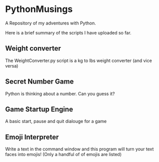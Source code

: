 # PythonMusings
A Repository of my adventures with Python. 

Here is a brief summary of the scripts I have uploaded so far. 

## Weight converter
The WeightConverter.py script is a kg to lbs weight converter (and vice versa)

## Secret Number Game
Python is thinking about a number. Can you guess it?

## Game Startup Engine

A basic start, pause and quit dialouge for a game

## Emoji Interpreter

Write a text in the command window and this program will turn your text faces into emojis!
(Only a handful of of emojis are listed)
